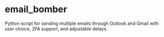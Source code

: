 # email_bomber
Python script for sending multiple emails through Outlook and Gmail with user choice, 2FA support, and adjustable delays.
